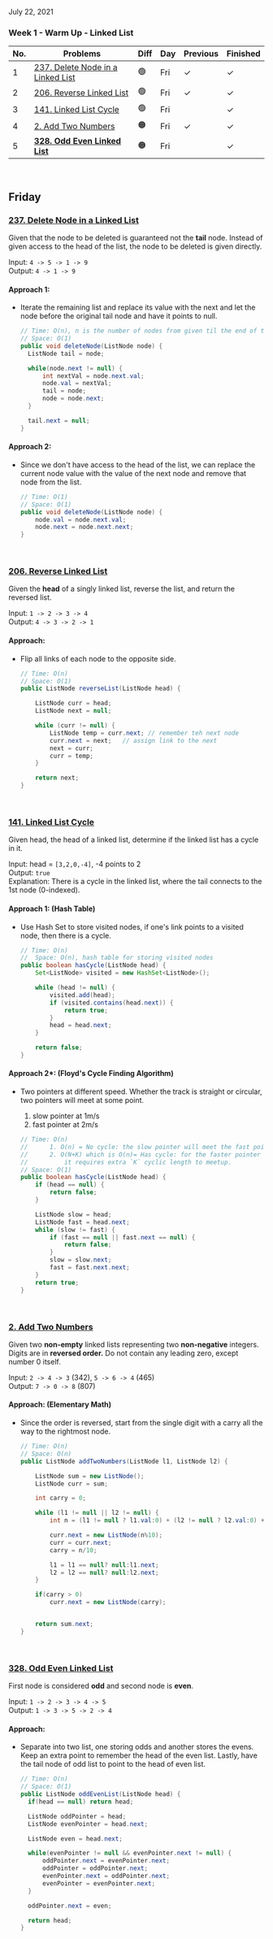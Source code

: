 July 22, 2021

### Week 1 - Warm Up - Linked List

| No. | Problems                                                              | Diff | Day | Previous | Finished |
| --- | --------------------------------------------------------------------- | ---- | --- | -------- | -------- |
| 1   | [237. Delete Node in a Linked List](#237-Delet-Node-in-a-Linked-List) | 🟢   | Fri | &check;  | &check;  |
| 2   | [206. Reverse Linked List](#206-Reverse-Linked-List)                  | 🟢   | Fri | &check;  | &check;  |
| 3   | [141. Linked List Cycle](#141-Linked-List-Cycle)                      | 🟢   | Fri |          | &check;  |
| 4   | [2. Add Two Numbers](#2-Add-Two-Numbers)                              | 🟠   | Fri | &check;  | &check;  |
| 5   | [**328. Odd Even Linked List**](#328-Odd-Even-Linked-List)            | 🟠   | Fri |          | &check;  |

<br>

## Friday

### [237. Delete Node in a Linked List](https://leetcode.com/problems/delete-node-in-a-linked-list/)

Given that the node to be deleted is guaranteed not the **tail** node. Instead of given access to the head of the list, the node to be deleted is given directly.

Input: `4 -> 5 -> 1 -> 9`  
Output: `4 -> 1 -> 9`

#### Approach 1:

- Iterate the remaining list and replace its value with the next and let the node before the original tail node and have it points to null.

  ```java
  // Time: O(n), n is the number of nodes from given til the end of the list
  // Space: O(1)
  public void deleteNode(ListNode node) {
    ListNode tail = node;

    while(node.next != null) {
        int nextVal = node.next.val;
        node.val = nextVal;
        tail = node;
        node = node.next;
    }

    tail.next = null;
  }
  ```

#### Approach 2:

- Since we don't have access to the head of the list, we can replace the current node value with the value of the next node and remove that node from the list.

  ```java
  // Time: O(1)
  // Space: O(1)
  public void deleteNode(ListNode node) {
      node.val = node.next.val;
      node.next = node.next.next;
  }
  ```

<br>

### [206. Reverse Linked List](https://leetcode.com/problems/reverse-linked-list/)

Given the **head** of a singly linked list, reverse the list, and return the reversed list.

Input: `1 -> 2 -> 3 -> 4`  
Output: `4 -> 3 -> 2 -> 1`

#### Approach:

- Flip all links of each node to the opposite side.

  ```java
  // Time: O(n)
  // Space: O(1)
  public ListNode reverseList(ListNode head) {

      ListNode curr = head;
      ListNode next = null;

      while (curr != null) {
          ListNode temp = curr.next; // remember teh next node
          curr.next = next;   // assign link to the next
          next = curr;
          curr = temp;
      }

      return next;
  }
  ```

<br>

### [141. Linked List Cycle](https://leetcode.com/problems/linked-list-cycle/)

Given head, the head of a linked list, determine if the linked list has a cycle in it.

Input: head = `[3,2,0,-4]`, -4 points to 2  
Output: `true`  
Explanation: There is a cycle in the linked list, where the tail connects to the 1st node (0-indexed).

#### Approach 1: (Hash Table)

- Use Hash Set to store visited nodes, if one's link points to a visited node, then there is a cycle.

  ```java
  // Time: O(n)
  //  Space: O(n), hash table for storing visited nodes
  public boolean hasCycle(ListNode head) {
      Set<ListNode> visited = new HashSet<ListNode>();

      while (head != null) {
          visited.add(head);
          if (visited.contains(head.next)) {
              return true;
          }
          head = head.next;
      }

      return false;
  }
  ```

#### Approach 2\*: (Floyd's Cycle Finding Algorithm)

- Two pointers at different speed. Whether the track is straight or circular, two pointers will meet at some point.

  1. slow pointer at 1m/s
  2. fast pointer at 2m/s

  ```java
  // Time: O(n)
  //      1. O(n) = No cycle: the slow pointer will meet the fast pointer at end of the list
  //      2. O(N+K) which is O(n)= Has cycle: for the faster pointer to catch up with the slow pointer,
  //          it requires extra `K` cyclic length to meetup.
  // Space: O(1)
  public boolean hasCycle(ListNode head) {
      if (head == null) {
          return false;
      }

      ListNode slow = head;
      ListNode fast = head.next;
      while (slow != fast) {
          if (fast == null || fast.next == null) {
              return false;
          }
          slow = slow.next;
          fast = fast.next.next;
      }
      return true;
  }
  ```

<br>

### [2. Add Two Numbers](https://leetcode.com/problems/add-two-numbers/)

Given two **non-empty** linked lists representing two **non-negative** integers. Digits are in **reversed order.** Do not contain any leading zero, except number 0 itself.

Input: `2 -> 4 -> 3` (342), `5 -> 6 -> 4` (465)  
Output: `7 -> 0 -> 8` (807)

#### Approach: (Elementary Math)

- Since the order is reversed, start from the single digit with a carry all the way to the rightmost node.

  ```java
  // Time: O(n)
  // Space: O(n)
  public ListNode addTwoNumbers(ListNode l1, ListNode l2) {

      ListNode sum = new ListNode();
      ListNode curr = sum;

      int carry = 0;

      while (l1 != null || l2 != null) {
          int n = (l1 != null ? l1.val:0) + (l2 != null ? l2.val:0) + carry;

          curr.next = new ListNode(n%10);
          curr = curr.next;
          carry = n/10;

          l1 = l1 == null? null:l1.next;
          l2 = l2 == null? null:l2.next;
      }

      if(carry > 0)
          curr.next = new ListNode(carry);


      return sum.next;
  }
  ```

<br>

### [328. Odd Even Linked List](https://leetcode.com/problems/odd-even-linked-list/)

First node is considered **odd** and second node is **even**.

Input: `1 -> 2 -> 3 -> 4 -> 5`  
Output: `1 -> 3 -> 5 -> 2 -> 4`

#### Approach:

- Separate into two list, one storing odds and another stores the evens. Keep an extra point to remember the head of the even list. Lastly, have the tail node of odd list to point to the head of even list.

  ```java
  // Time: O(n)
  // Space: O(1)
  public ListNode oddEvenList(ListNode head) {
    if(head == null) return head;

    ListNode oddPointer = head;
    ListNode evenPointer = head.next;

    ListNode even = head.next;

    while(evenPointer != null && evenPointer.next != null) {
        oddPointer.next = evenPointer.next;
        oddPointer = oddPointer.next;
        evenPointer.next = oddPointer.next;
        evenPointer = evenPointer.next;
    }

    oddPointer.next = even;

    return head;
  }
  ```
